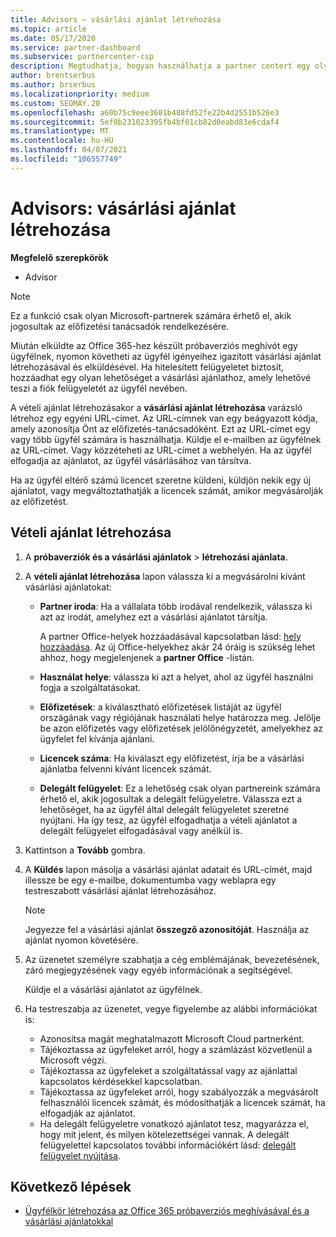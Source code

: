 ```yaml
---
title: Advisors – vásárlási ajánlat létrehozása
ms.topic: article
ms.date: 05/17/2020
ms.service: partner-dashboard
ms.subservice: partnercenter-csp
description: Megtudhatja, hogyan használhatja a partner centert egy olyan vásárlási ajánlat és egyéni URL-cím létrehozására, amelyet az Office 365 próbaverziójának meghívása tartalmaz.
author: brentserbus
ms.author: brserbus
ms.localizationpriority: medium
ms.custom: SEOMAY.20
ms.openlocfilehash: a60b75c9eee3601b488fd52fe22b4d2551b526e3
ms.sourcegitcommit: 5ef0b231023395fb4bf01cb82d0eabd83e6cdaf4
ms.translationtype: MT
ms.contentlocale: hu-HU
ms.lasthandoff: 04/07/2021
ms.locfileid: "106557749"
---
```

# <a name="advisors-create-a-purchase-offer"></a>Advisors: vásárlási ajánlat létrehozása

 
**Megfelelő szerepkörök**

- Advisor


> [!NOTE]
> Ez a funkció csak olyan Microsoft-partnerek számára érhető el, akik jogosultak az előfizetési tanácsadók rendelkezésére.

Miután elküldte az Office 365-hez készült próbaverziós meghívót egy ügyfélnek, nyomon követheti az ügyfél igényeihez igazított vásárlási ajánlat létrehozásával és elküldésével. Ha hitelesített felügyeletet biztosít, hozzáadhat egy olyan lehetőséget a vásárlási ajánlathoz, amely lehetővé teszi a fiók felügyeletét az ügyfél nevében.

A vételi ajánlat létrehozásakor a **vásárlási ajánlat létrehozása** varázsló létrehoz egy egyéni URL-címet. Az URL-címnek van egy beágyazott kódja, amely azonosítja Önt az előfizetés-tanácsadóként. Ezt az URL-címet egy vagy több ügyfél számára is használhatja. Küldje el e-mailben az ügyfélnek az URL-címet. Vagy közzéteheti az URL-címet a webhelyén. Ha az ügyfél elfogadja az ajánlatot, az ügyfél vásárlásához van társítva.

Ha az ügyfél eltérő számú licencet szeretne küldeni, küldjön nekik egy új ajánlatot, vagy megváltoztathatják a licencek számát, amikor megvásárolják az előfizetést.

## <a name="to-create-a-purchase-offer"></a>Vételi ajánlat létrehozása

1. A **próbaverziók és a vásárlási ajánlatok**  >  **létrehozási ajánlata**.

2. A **vételi ajánlat létrehozása** lapon válassza ki a megvásárolni kívánt vásárlási ajánlatokat:

    - **Partner iroda**: Ha a vállalata több irodával rendelkezik, válassza ki azt az irodát, amelyhez ezt a vásárlási ajánlatot társítja.

        A partner Office-helyek hozzáadásával kapcsolatban lásd: [hely hozzáadása](manage-locations.md). Az új Office-helyekhez akár 24 óráig is szükség lehet ahhoz, hogy megjelenjenek a **partner Office** -listán.

    - **Használat helye**: válassza ki azt a helyet, ahol az ügyfél használni fogja a szolgáltatásokat.
    - **Előfizetések**: a kiválasztható előfizetések listáját az ügyfél országának vagy régiójának használati helye határozza meg. Jelölje be azon előfizetés vagy előfizetések jelölőnégyzetét, amelyekhez az ügyfelet fel kívánja ajánlani.
    - **Licencek száma**: Ha kiválaszt egy előfizetést, írja be a vásárlási ajánlatba felvenni kívánt licencek számát.
    - **Delegált felügyelet**: Ez a lehetőség csak olyan partnereink számára érhető el, akik jogosultak a delegált felügyeletre. Válassza ezt a lehetőséget, ha az ügyfél által delegált felügyeletet szeretné nyújtani. Ha így tesz, az ügyfél elfogadhatja a vételi ajánlatot a delegált felügyelet elfogadásával vagy anélkül is.

3. Kattintson a **Tovább** gombra.

4. A **Küldés** lapon másolja a vásárlási ajánlat adatait és URL-címét, majd illessze be egy e-mailbe, dokumentumba vagy weblapra egy testreszabott vásárlási ajánlat létrehozásához.

    > [!NOTE]
    > Jegyezze fel a vásárlási ajánlat **összegző azonosítóját**. Használja az ajánlat nyomon követésére.

5. Az üzenetet személyre szabhatja a cég emblémájának, bevezetésének, záró megjegyzésének vagy egyéb információnak a segítségével.

    Küldje el a vásárlási ajánlatot az ügyfélnek.

6. Ha testreszabja az üzenetet, vegye figyelembe az alábbi információkat is:

    - Azonosítsa magát meghatalmazott Microsoft Cloud partnerként.
    - Tájékoztassa az ügyfeleket arról, hogy a számlázást közvetlenül a Microsoft végzi.
    - Tájékoztassa az ügyfeleket a szolgáltatással vagy az ajánlattal kapcsolatos kérdésekkel kapcsolatban.
    - Tájékoztassa az ügyfeleket arról, hogy szabályozzák a megvásárolt felhasználói licencek számát, és módosíthatják a licencek számát, ha elfogadják az ajánlatot.
    - Ha delegált felügyeletre vonatkozó ajánlatot tesz, magyarázza el, hogy mit jelent, és milyen kötelezettségei vannak. A delegált felügyelettel kapcsolatos további információkért lásd: [delegált felügyelet nyújtása](customers-revoke-admin-privileges.md).

## <a name="next-steps"></a>Következő lépések

- [Ügyfélkör létrehozása az Office 365 próbaverziós meghívásával és a vásárlási ajánlatokkal](advisors-build-your-business.md)